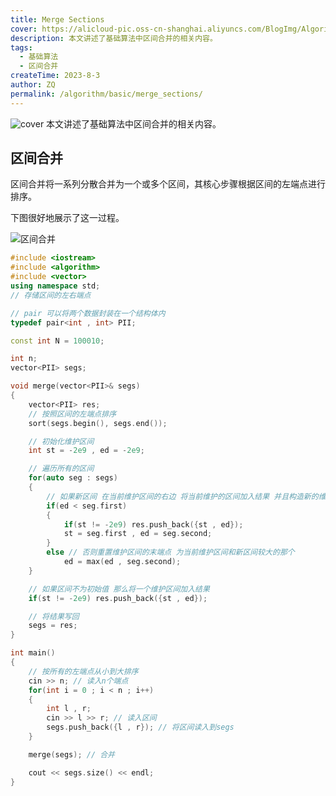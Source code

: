 ```yaml
---
title: Merge Sections
cover: https://alicloud-pic.oss-cn-shanghai.aliyuncs.com/BlogImg/Algorithm/%E7%AE%97%E6%B3%95_%E5%8C%BA%E9%97%B4%E5%90%88%E5%B9%B6/%E5%B0%81%E9%9D%A2.png
description: 本文讲述了基础算法中区间合并的相关内容。
tags:
  - 基础算法
  - 区间合并
createTime: 2023-8-3
author: ZQ
permalink: /algorithm/basic/merge_sections/
---
```

![cover]( https://alicloud-pic.oss-cn-shanghai.aliyuncs.com/BlogImg/Algorithm/%E7%AE%97%E6%B3%95_%E5%8C%BA%E9%97%B4%E5%90%88%E5%B9%B6/%E5%B0%81%E9%9D%A2.png)
 本文讲述了基础算法中区间合并的相关内容。
<!-- more -->

##  区间合并

区间合并将一系列分散合并为一个或多个区间，其核心步骤根据区间的左端点进行排序。

下图很好地展示了这一过程。

![区间合并](https://alicloud-pic.oss-cn-shanghai.aliyuncs.com/BlogImg/Algorithm/%E7%AE%97%E6%B3%95_%E5%8C%BA%E9%97%B4%E5%90%88%E5%B9%B6/%E5%8C%BA%E9%97%B4%E5%90%88%E5%B9%B6.png)

```c++
#include <iostream>
#include <algorithm>
#include <vector>
using namespace std;
// 存储区间的左右端点

// pair 可以将两个数据封装在一个结构体内
typedef pair<int , int> PII;

const int N = 100010;

int n;
vector<PII> segs;

void merge(vector<PII>& segs)
{
    vector<PII> res;
    // 按照区间的左端点排序
    sort(segs.begin(), segs.end());

    // 初始化维护区间
    int st = -2e9 , ed = -2e9;

    // 遍历所有的区间
    for(auto seg : segs)
    {
        // 如果新区间 在当前维护区间的右边 将当前维护的区间加入结果 并且构造新的维护区间
        if(ed < seg.first)
        {
            if(st != -2e9) res.push_back({st , ed});
            st = seg.first , ed = seg.second;
        }
        else // 否则重置维护区间的末端点 为当前维护区间和新区间较大的那个
            ed = max(ed , seg.second);
    }

    // 如果区间不为初始值 那么将一个维护区间加入结果
    if(st != -2e9) res.push_back({st , ed});

    // 将结果写回
    segs = res;
}

int main()
{
    // 按所有的左端点从小到大排序
    cin >> n; // 读入n个端点
    for(int i = 0 ; i < n ; i++)
    {
        int l , r;
        cin >> l >> r; // 读入区间
        segs.push_back({l , r}); // 将区间读入到segs
    }

    merge(segs); // 合并

    cout << segs.size() << endl;
}
```
